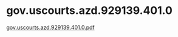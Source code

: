 # gov.uscourts.azd.929139.401.0

[gov.uscourts.azd.929139.401.0.pdf](gov%20uscourts%20azd%20929139%20401%200%201651a786b74b44008692d711b4d09143/gov.uscourts.azd.929139.401.0.pdf)
